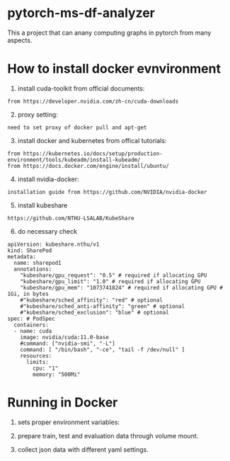 # pytorch-ms-df-analyzer

This a project that can anany computing graphs in pytorch from many aspects.

# How to install docker evnvironment

1. install cuda-toolkit from official documents:

```
from https://developer.nvidia.com/zh-cn/cuda-downloads
```

2.  proxy setting:

```
need to set proxy of docker pull and apt-get
```


3.  install docker and kubernetes from offical tutorials: 

```
from https://kubernetes.io/docs/setup/production-environment/tools/kubeadm/install-kubeadm/
from https://docs.docker.com/engine/install/ubuntu/
```

4. install nvidia-docker:

```
installation guide from https://github.com/NVIDIA/nvidia-docker
```

5. install kubeshare

```
https://github.com/NTHU-LSALAB/KubeShare
```

6. do necessary check

```
apiVersion: kubeshare.nthu/v1
kind: SharePod
metadata:
  name: sharepod1
  annotations:
    "kubeshare/gpu_request": "0.5" # required if allocating GPU
    "kubeshare/gpu_limit": "1.0" # required if allocating GPU
    "kubeshare/gpu_mem": "1073741824" # required if allocating GPU # 1Gi, in bytes
    #"kubeshare/sched_affinity": "red" # optional
    #"kubeshare/sched_anti-affinity": "green" # optional
    #"kubeshare/sched_exclusion": "blue" # optional
spec: # PodSpec
  containers:
  - name: cuda
    image: nvidia/cuda:11.0-base
    #command: ["nvidia-smi", "-L"]
    command: [ "/bin/bash", "-ce", "tail -f /dev/null" ]
    resources:
      limits:
        cpu: "1"
        memory: "500Mi"
```

# Running in Docker

1. sets proper environment variables:

2. prepare train, test and evaluation data through volume mount.

3. collect json data with different yaml settings.